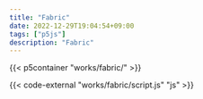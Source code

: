 ```yaml
---
title: "Fabric"
date: 2022-12-29T19:04:54+09:00
tags: ["p5js"]
description: "Fabric"
---
```


{{< p5container "works/fabric/" >}}

{{< code-external "works/fabric/script.js" "js" >}}
